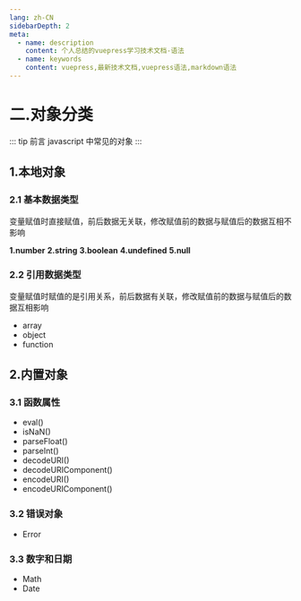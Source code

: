 ```yaml
---
lang: zh-CN
sidebarDepth: 2
meta:
  - name: description
    content: 个人总结的vuepress学习技术文档-语法
  - name: keywords
    content: vuepress,最新技术文档,vuepress语法,markdown语法
---
```


# 二.对象分类

::: tip 前言
javascript 中常见的对象
:::

## 1.本地对象

### 2.1 基本数据类型

变量赋值时直接赋值，前后数据无关联，修改赋值前的数据与赋值后的数据互相不影响

**1.number**
**2.string**
**3.boolean**
**4.undefined**
**5.null**

### 2.2 引用数据类型

变量赋值时赋值的是引用关系，前后数据有关联，修改赋值前的数据与赋值后的数据互相影响

- array
- object
- function

## 2.内置对象

### 3.1 函数属性

- eval()
- isNaN()
- parseFloat()
- parseInt()
- decodeURI()
- decodeURIComponent()
- encodeURI()
- encodeURIComponent()

### 3.2 错误对象

- Error

### 3.3 数字和日期

- Math
- Date
